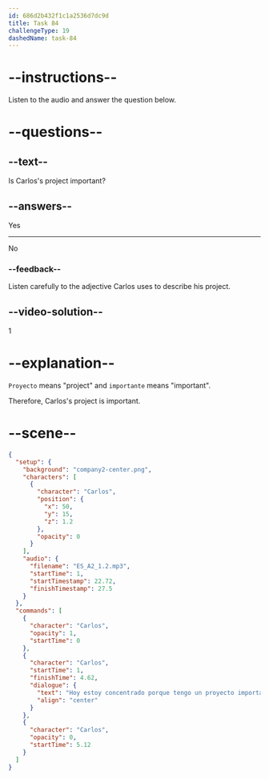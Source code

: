 ```yaml
---
id: 686d2b432f1c1a2536d7dc9d
title: Task 84
challengeType: 19
dashedName: task-84
---
```


<!-- (Audio) Carlos: Hoy estoy concentrado porque tengo un proyecto importante. -->

# --instructions--

Listen to the audio and answer the question below.

# --questions--

## --text--

Is Carlos's project important?

## --answers--

Yes

---

No

### --feedback--

Listen carefully to the adjective Carlos uses to describe his project.

## --video-solution--

1

# --explanation--

`Proyecto` means "project" and `importante` means "important".

Therefore, Carlos's project is important.

# --scene--

```json
{
  "setup": {
    "background": "company2-center.png",
    "characters": [
      {
        "character": "Carlos",
        "position": {
          "x": 50,
          "y": 15,
          "z": 1.2
        },
        "opacity": 0
      }
    ],
    "audio": {
      "filename": "ES_A2_1.2.mp3",
      "startTime": 1,
      "startTimestamp": 22.72,
      "finishTimestamp": 27.5
    }
  },
  "commands": [
    {
      "character": "Carlos",
      "opacity": 1,
      "startTime": 0
    },
    {
      "character": "Carlos",
      "startTime": 1,
      "finishTime": 4.62,
      "dialogue": {
        "text": "Hoy estoy concentrado porque tengo un proyecto importante.",
        "align": "center"
      }
    },
    {
      "character": "Carlos",
      "opacity": 0,
      "startTime": 5.12
    }
  ]
}
```
